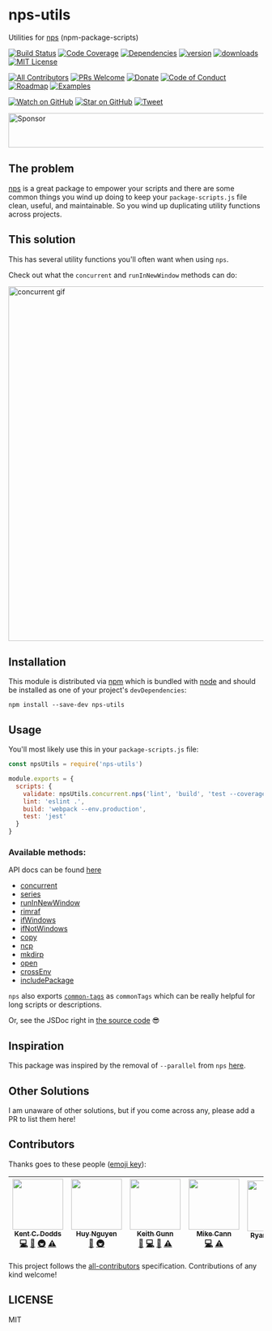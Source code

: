 # nps-utils

Utilities for [nps][nps] (npm-package-scripts)

[![Build Status][build-badge]][build]
[![Code Coverage][coverage-badge]][coverage]
[![Dependencies][dependencyci-badge]][dependencyci]
[![version][version-badge]][package]
[![downloads][downloads-badge]][npm-stat]
[![MIT License][license-badge]][LICENSE]

[![All Contributors](https://img.shields.io/badge/all_contributors-5-orange.svg?style=flat-square)](#contributors)
[![PRs Welcome][prs-badge]][prs]
[![Donate][donate-badge]][donate]
[![Code of Conduct][coc-badge]][coc]
[![Roadmap][roadmap-badge]][roadmap]
[![Examples][examples-badge]][examples]

[![Watch on GitHub][github-watch-badge]][github-watch]
[![Star on GitHub][github-star-badge]][github-star]
[![Tweet][twitter-badge]][twitter]

<a href="https://app.codesponsor.io/link/PKGFLnhDiFvsUA5P4kAXfiPs/kentcdodds/nps-utils" rel="nofollow"><img src="https://app.codesponsor.io/embed/PKGFLnhDiFvsUA5P4kAXfiPs/kentcdodds/nps-utils.svg" style="width: 888px; height: 68px;" alt="Sponsor" /></a>

## The problem

[nps][nps] is a great package to empower your scripts and there are some common
things you wind up doing to keep your `package-scripts.js` file clean, useful,
and maintainable. So you wind up duplicating utility functions across projects.

## This solution

This has several utility functions you'll often want when using `nps`.

Check out what the `concurrent` and `runInNewWindow` methods can do:

<a href="https://github.com/kentcdodds/nps-utils/raw/master/other/nps-utils-demo.gif" title="Pull out npm scripts into another file with nps">
  <img src="https://github.com/kentcdodds/nps-utils/raw/master/other/nps-utils-demo.gif" alt="concurrent gif" title="concurrent gif" width="700" />
</a>

## Installation

This module is distributed via [npm][npm] which is bundled with [node][node] and
should be installed as one of your project's `devDependencies`:

```
npm install --save-dev nps-utils
```

## Usage

You'll most likely use this in your `package-scripts.js` file:

```javascript
const npsUtils = require('nps-utils')

module.exports = {
  scripts: {
    validate: npsUtils.concurrent.nps('lint', 'build', 'test --coverage'),
    lint: 'eslint .',
    build: 'webpack --env.production',
    test: 'jest'
  }
}
```

### Available methods:

API docs can be found [here](https://doc.esdoc.org/github.com/kentcdodds/nps-utils/)

- [concurrent](https://doc.esdoc.org/github.com/kentcdodds/nps-utils/function/index.html#static-function-concurrent)
- [series](https://doc.esdoc.org/github.com/kentcdodds/nps-utils/function/index.html#static-function-series)
- [runInNewWindow](https://doc.esdoc.org/github.com/kentcdodds/nps-utils/function/index.html#static-function-runInNewWindow)
- [rimraf](https://doc.esdoc.org/github.com/kentcdodds/nps-utils/function/index.html#static-function-rimraf)
- [ifWindows](https://doc.esdoc.org/github.com/kentcdodds/nps-utils/function/index.html#static-function-ifWindows)
- [ifNotWindows](https://doc.esdoc.org/github.com/kentcdodds/nps-utils/function/index.html#static-function-ifNotWindows)
- [copy](https://doc.esdoc.org/github.com/kentcdodds/nps-utils/function/index.html#static-function-copy)
- [ncp](https://doc.esdoc.org/github.com/kentcdodds/nps-utils/function/index.html#static-function-ncp)
- [mkdirp](https://doc.esdoc.org/github.com/kentcdodds/nps-utils/function/index.html#static-function-mkdirp)
- [open](https://doc.esdoc.org/github.com/kentcdodds/nps-utils/function/index.html#static-function-open)
- [crossEnv](https://doc.esdoc.org/github.com/kentcdodds/nps-utils/function/index.html#static-function-crossEnv)
- [includePackage](https://doc.esdoc.org/github.com/kentcdodds/nps-utils/function/index.html#static-function-includePackage)

`nps` also exports [`common-tags`][common-tags] as `commonTags` which can be
really helpful for long scripts or descriptions.

Or, see the JSDoc right in
[the source code](https://github.com/kentcdodds/nps-utils/blob/master/src/index.js) 😎

## Inspiration

This package was inspired by the removal of `--parallel` from `nps`
[here](https://github.com/sezna/nps/pull/94).

## Other Solutions

I am unaware of other solutions, but if you come across any, please add a PR to
list them here!

## Contributors

Thanks goes to these people ([emoji key][emojis]):

<!-- ALL-CONTRIBUTORS-LIST:START - Do not remove or modify this section -->
<!-- prettier-ignore -->
| [<img src="https://avatars.githubusercontent.com/u/1500684?v=3" width="100px;"/><br /><sub><b>Kent C. Dodds</b></sub>](https://kentcdodds.com)<br />[💻](https://github.com/kentcdodds/nps-utils/commits?author=kentcdodds "Code") [📖](https://github.com/kentcdodds/nps-utils/commits?author=kentcdodds "Documentation") [🚇](#infra-kentcdodds "Infrastructure (Hosting, Build-Tools, etc)") [⚠️](https://github.com/kentcdodds/nps-utils/commits?author=kentcdodds "Tests") | [<img src="https://avatars2.githubusercontent.com/u/7352279?v=3" width="100px;"/><br /><sub><b>Huy Nguyen</b></sub>](https://www.huy-nguyen.com/)<br />[📖](https://github.com/kentcdodds/nps-utils/commits?author=huy-nguyen "Documentation") [🚇](#infra-huy-nguyen "Infrastructure (Hosting, Build-Tools, etc)") | [<img src="https://avatars1.githubusercontent.com/u/1970063?v=4" width="100px;"/><br /><sub><b>Keith Gunn</b></sub>](https://github.com/gunnx)<br />[🐛](https://github.com/kentcdodds/nps-utils/issues?q=author%3Agunnx "Bug reports") [💻](https://github.com/kentcdodds/nps-utils/commits?author=gunnx "Code") [📖](https://github.com/kentcdodds/nps-utils/commits?author=gunnx "Documentation") [⚠️](https://github.com/kentcdodds/nps-utils/commits?author=gunnx "Tests") | [<img src="https://avatars3.githubusercontent.com/u/215033?v=4" width="100px;"/><br /><sub><b>Mike Cann</b></sub>](http://www.mikecann.co.uk)<br />[💻](https://github.com/kentcdodds/nps-utils/commits?author=mikecann "Code") [⚠️](https://github.com/kentcdodds/nps-utils/commits?author=mikecann "Tests") | [<img src="https://avatars3.githubusercontent.com/u/51629?v=4" width="100px;"/><br /><sub><b>Ryan Sullivan</b></sub>](http://ryansully.com/)<br />[📖](https://github.com/kentcdodds/nps-utils/commits?author=ryansully "Documentation") |
| :---: | :---: | :---: | :---: | :---: |
<!-- ALL-CONTRIBUTORS-LIST:END -->

This project follows the [all-contributors][all-contributors] specification. Contributions of any kind welcome!

## LICENSE

MIT

[npm]: https://www.npmjs.com/
[node]: https://nodejs.org
[build-badge]: https://img.shields.io/travis/kentcdodds/nps-utils.svg?style=flat-square
[build]: https://travis-ci.org/kentcdodds/nps-utils
[coverage-badge]: https://img.shields.io/codecov/c/github/kentcdodds/nps-utils.svg?style=flat-square
[coverage]: https://codecov.io/github/kentcdodds/nps-utils
[dependencyci-badge]: https://dependencyci.com/github/kentcdodds/nps-utils/badge?style=flat-square
[dependencyci]: https://dependencyci.com/github/kentcdodds/nps-utils
[version-badge]: https://img.shields.io/npm/v/nps-utils.svg?style=flat-square
[package]: https://www.npmjs.com/package/nps-utils
[downloads-badge]: https://img.shields.io/npm/dm/nps-utils.svg?style=flat-square
[npm-stat]: http://npm-stat.com/charts.html?package=nps-utils&from=2016-04-01
[license-badge]: https://img.shields.io/npm/l/nps-utils.svg?style=flat-square
[license]: https://github.com/kentcdodds/nps-utils/blob/master/other/LICENSE
[prs-badge]: https://img.shields.io/badge/PRs-welcome-brightgreen.svg?style=flat-square
[prs]: http://makeapullrequest.com
[donate-badge]: https://img.shields.io/badge/$-support-green.svg?style=flat-square
[donate]: http://kcd.im/donate
[coc-badge]: https://img.shields.io/badge/code%20of-conduct-ff69b4.svg?style=flat-square
[coc]: https://github.com/kentcdodds/nps-utils/blob/master/other/CODE_OF_CONDUCT.md
[roadmap-badge]: https://img.shields.io/badge/%F0%9F%93%94-roadmap-CD9523.svg?style=flat-square
[roadmap]: https://github.com/kentcdodds/nps-utils/blob/master/other/ROADMAP.md
[examples-badge]: https://img.shields.io/badge/%F0%9F%92%A1-examples-8C8E93.svg?style=flat-square
[examples]: https://github.com/kentcdodds/nps-utils/blob/master/other/EXAMPLES.md
[github-watch-badge]: https://img.shields.io/github/watchers/kentcdodds/nps-utils.svg?style=social
[github-watch]: https://github.com/kentcdodds/nps-utils/watchers
[github-star-badge]: https://img.shields.io/github/stars/kentcdodds/nps-utils.svg?style=social
[github-star]: https://github.com/kentcdodds/nps-utils/stargazers
[twitter]: https://twitter.com/intent/tweet?text=Check%20out%20nps-utils!%20https://github.com/kentcdodds/nps-utils%20%F0%9F%91%8D
[twitter-badge]: https://img.shields.io/twitter/url/https/github.com/kentcdodds/nps-utils.svg?style=social
[emojis]: https://github.com/kentcdodds/all-contributors#emoji-key
[all-contributors]: https://github.com/kentcdodds/all-contributors
[nps]: https://npmjs.com/package/nps
[doclet]: https://doclets.io/kentcdodds/nps-utils/master
[common-tags]: https://npmjs.com/package/common-tags
